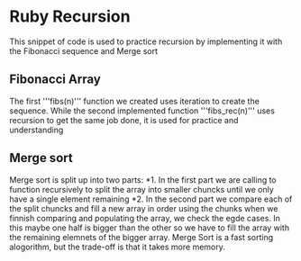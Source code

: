 # Ruby Recursion
This snippet of code is used to practice recursion by implementing it with the Fibonacci sequence and Merge sort
## Fibonacci Array
The first '''fibs(n)''' function we created uses iteration to create the sequence. While the second implemented
function '''fibs_rec(n)''' uses recursion to get the same job done, it is used for practice and understanding
## Merge sort
Merge sort is split up into two parts:
	*1. In the first part we are calling to function recursively to split the array into smaller chuncks until
	   we only have a single element remaining
	*2. In the second part we compare each of the split chuncks and fill a new array in order using the chunks
	   when we finnish comparing and populating the array, we check the egde cases. In this maybe one half is
	   bigger than the other so we have to fill the array with the remaining elemnets of the bigger array.
Merge Sort is a fast sorting alogorithm, but the trade-off is that it takes more memory.
